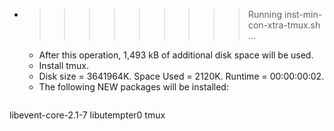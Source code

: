* >>>>>>>>> Running inst-min-con-xtra-tmux.sh ...
  * After this operation, 1,493 kB of additional disk space will be used.
  * Install tmux.
  * Disk size = 3641964K. Space Used = 2120K. Runtime = 00:00:00:02.
  * The following NEW packages will be installed:
  ```bash
libevent-core-2.1-7 libutempter0 tmux
  ```
